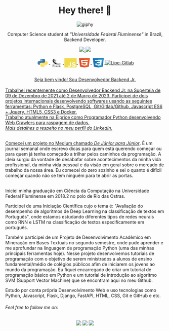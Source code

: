 
<h1 align="center"> Hey there! 🤘 </h1>

<div align="center">
  
  ![giphy](https://github.com/Felipeixotont/Felipeixotont/assets/43455579/3b66e3bf-7025-4c5b-be89-fdebbceb8955)

  <p align="center">Computer Science student at <i>"Universidade Federal Fluminense"</i> in Brazil, Backend Developer.</p>
  
  <div>
    <a href="https://github.com/Felipeixotont">
    <img height="180em" src="https://github-readme-stats.vercel.app/api?username=felipeixotont&show_icons=true&theme=dracula&include_all_commits=true&count_private=true"/>
    <img height="180em" src="https://github-readme-stats.vercel.app/api/top-langs/?username=felipeixotont&layout=compact&langs_count=7&theme=dracula"/>
  </div>
  <br>
  
  <div align="center">
    <img align="center" alt="Lipe-Python" height="30" width="40" src="https://raw.githubusercontent.com/devicons/devicon/master/icons/python/python-original.svg">
    <img align="center" alt="Lipe-Flask" height="30" width="40" src="https://raw.githubusercontent.com/yunaranyancat/yunaranyancat/master/images/flask.png"> 
    <img align="center" alt="Lipe-Js" height="30" width="40" src="https://raw.githubusercontent.com/devicons/devicon/master/icons/javascript/javascript-plain.svg">
    <img align="center" alt="Lipe-HTML" height="30" width="40" src="https://raw.githubusercontent.com/devicons/devicon/master/icons/html5/html5-original.svg">
    <img align="center" alt="Lipe-CSS" height="30" width="40" src="https://raw.githubusercontent.com/devicons/devicon/master/icons/css3/css3-original.svg">
    <img align="center" alt="Lipe-Gitlab" height="30" width="40" src="https://cdn.jsdelivr.net/gh/devicons/devicon/icons/gitlab/gitlab-original.svg">
  </div>
</div>

##
<div align="center">Seja bem vindo! Sou Desenvolvedor Backend Jr.</div><br>
Trabalhei recentemente como Desenvolvedor Backend Jr. na Superteia de 09 de Dezembro de 2021 até 2 de Março de 2023.
Participei de dois projetos internacionais desenvolvendo softwares usando as seguintes ferramentas: Python e Flask, PostgreSQL, Git/Gitlab/Github, Javascript ES6 + Jquery, HTML5, CSS3 e Docker.<br>
Trabalho atualmente na Eiprice como Programador Python desenvolvendo Web Crawlers para raspagem de dados. <br>
<i>Mais detalhes a respeito no meu perfil do LinkedIn.</i>
  
<br>Comecei um projeto no Medium chamado <a href="https://medium.com/@Felipeixotont"><i>De Júnior para Júnior</i></a>. É um journal semanal onde escrevo dicas para quem está querendo começar ou para quem já tenha começado a trilhar pelos caminhos da programação. A ideia surgiu da vontade de desabafar sobre acontecimentos da minha vida profissional, da minha vida pessoal e da visão em geral sobre o mercado de trabalho da nossa área.
Eu comecei do zero sozinho e sei o quanto é difícil começar quando não se tem ninguém para te abrir as portas.

<br>Iniciei minha graduação em Ciência da Computação na Universidade Federal Fluminense em 2018.2 no polo de Rio das Ostras.

Participei de uma Iniciação Científica cujo o tema é: "Avaliação do desempenho de algoritmos de Deep Learning na classificação de textos em Português", onde estamos estudando diferentes tipos de redes neurais como RNN e LSTM na classificação de textos especificamente em português.

Também participei de um Projeto de Desenvolvimento Acadêmico em Mineração em Bases Textuais no segundo semestre, onde pude aprender e me aprofundar na linguagem de programação Python (uma das minhas principais ferramentas hoje). Nesse projeto desenvolvemos tutoriais de programação com o objetivo de serem ministrados a alunos de ensino fundamental/médio de colégios públicos afim de iniciarem os jovens ao mundo da programação. Eu fiquei encarregado de criar um tutorial de programação básico em Python e um tutorial de introdução ao algoritmo SVM (Support Vector Machine) que se encontram aqui no meu Github.

Estudo por conta própria Desenvolvimento Web e uso tecnologias como Python, Javascript, Flask, Django, FastAPI, HTML, CSS, Git e GitHub e etc.

###### Feel free to follow me on:
<div align="center"> 
  <a href="https://instagram.com/felipeixotont" target="_blank"><img src="https://img.shields.io/badge/-Instagram-%23E4405F?style=for-the-badge&logo=instagram&logoColor=white" target="_blank"></a>
  <a href = "mailto:felipeneto@id.uff.br"><img src="https://img.shields.io/badge/-Gmail-%23333?style=for-the-badge&logo=gmail&logoColor=white" target="_blank"></a>
  <a href="https://www.linkedin.com/in/felipe-peixoto-459735202/" target="_blank"><img src="https://img.shields.io/badge/-LinkedIn-%230077B5?style=for-the-badge&logo=linkedin&logoColor=white" target="_blank"></a>
  
</div>  

